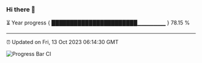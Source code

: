 ### Hi there 👋

⏳ Year progress { ███████████████████████▁▁▁▁▁▁▁ } 78.15 %

---

⏰ Updated on Fri, 13 Oct 2023 06:14:30 GMT

![Progress Bar CI](https://github.com/liununu/liununu/workflows/Progress%20Bar%20CI/badge.svg)
